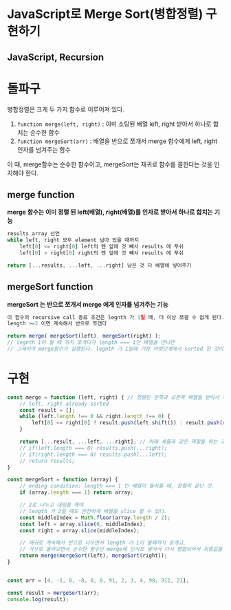 # JavaScript로 Merge Sort(병합정렬) 구현하기
## JavaScript, Recursion 

# 돌파구
병합정렬은 크게 두 가지 함수로 이루어져 있다. 
1. `function merge(left, right)` : 이미 소팅된 배열 left, right 받아서 하나로 합치는 순수한 함수 
2. `function mergeSort(arr)` : 배열을 반으로 쪼개서 merge 함수에게 left, right 인자를 넘겨주는 함수 

이 때, merge함수는 순수한 함수이고, mergeSort는 재귀로 함수를 콜한다는 것을 인지해야 한다.

## merge function
**merge 함수는 이미 정렬 된 left(배열), right(배열)를 인자로 받아서 하나로 합치는 기능** 
```javascript
results array 선언
while left, right 모두 element 남아 있을 때까지
    left[0] <= right[0] left의 맨 앞에 것 빼서 results 에 푸쉬
    left[0] > right[0] right의 맨 앞에 것 빼서 results 에 푸쉬

return [...results, ...left, ...right] 남은 것 다 배열에 넣어주기
```

## mergeSort function
**mergeSort 는 반으로 쪼개서 merge 에게 인자를 넘겨주는 기능**
```javascript
이 함수의 recursive call 종료 조건은 legnth 가 1일 때, 더 이상 쪼갤 수 없게 된다. => 정렬된 배열인 셈이다.
length >=2 이면 계속해서 반으로 쪼갠다

return merge( mergeSort(left), mergeSort(right) );
// legnth 1이 될 때 까지 쪼개다가 length === 1인 배열을 만나면
// 그제서야 merge함수가 실행된다. legnth 가 1일때 가장 아랫단계에서 sorted 된 것이므로.. 쭉쭉 스택콜을 타고 올라온다.
```

# 구현
```javascript
const merge = function (left, right) { // 정렬된 왼쪽과 오른쪽 배열을 받아서 하나로 합치는 순수한 함수
	// left, right already sorted
	const result = [];
	while (left.length !== 0 && right.length !== 0) {
		left[0] <= right[0] ? result.push(left.shift()) : result.push(right.shift());	
	}

	return [...result, ...left, ...right]; // 아래 세줄과 같은 역할을 하는 코드
    // if(left.length === 0) results.push(...right);
    // if(right.length === 0) results.push(...left);
    // return results;
}

const mergeSort = function (array) {
	// ending condition: length === 1 인 배열이 들어올 때, 정렬이 끝난 것. 
	if (array.length === 1) return array;

	// 2로 나누고 내림을 해야
	// length 가 2일 때도 안전하게 배열을 slice 할 수 있다.
	const middleIndex = Math.floor(array.length / 2); 
	const left = array.slice(0, middleIndex);
	const right = array.slice(middleIndex);

	// 재귀로 계속해서 반으로 나누면서 length 가 1이 될때까지 쪼개고, 
	// 거꾸로 올라오면서 순수한 함수인 merge에 인자로 넣어서 다시 병합되어서 최종값을 리턴한다.
	return merge(mergeSort(left), mergeSort(right));
}


const arr = [4, -1, 0, -8, 0, 8, 91, 2, 3, 4, 98, 911, 21];

const result = mergeSort(arr);
console.log(result);

```